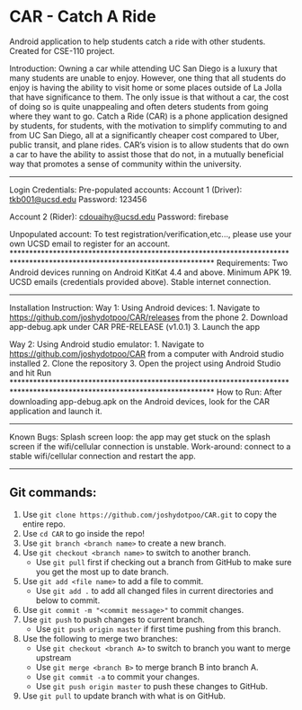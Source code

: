 # CAR - Catch A Ride
Android application to help students catch a ride with other students. 
Created for CSE-110 project.

Introduction: 
Owning a car while attending UC San Diego is a luxury that many students are unable to enjoy. However, one thing that all students do enjoy is having the ability to visit home or some places outside of La Jolla that have significance to them. The only issue is that without a car, the cost of doing so is quite unappealing and often deters students from going where they want to go. Catch a Ride (CAR) is a phone application designed by students, for students, with the motivation to simplify commuting to and from UC San Diego, all at a significantly cheaper cost compared to Uber, public transit, and plane rides. CAR’s vision is to allow students that do own a car to have the ability to assist those that do not, in a mutually beneficial way that promotes a sense of community within the university.

***************************************************************************************************************************
Login Credentials: 
Pre-populated accounts:
   Account 1 (Driver): tkb001@ucsd.edu   	  Password: 123456 
   
   Account 2 (Rider):  cdouaihy@ucsd.edu    Password: firebase
      
Unpopulated account: To test registration/verification,etc..., please use your own UCSD email to register for an account.       
     ***************************************************************************************************************************
Requirements: 
   Two Android devices running on Android KitKat 4.4 and above.
   Minimum APK 19.
   UCSD emails (credentials provided above).
   Stable internet connection.
   
***************************************************************************************************************************
Installation Instruction: 
   Way 1: Using Android devices:
      1. Navigate to https://github.com/joshydotpoo/CAR/releases from the phone
      2. Download app-debug.apk under CAR PRE-RELEASE (v1.0.1)
      3. Launch the app

   Way 2: Using Android studio emulator:
      1. Navigate to https://github.com/joshydotpoo/CAR from a computer with Android studio installed
      2. Clone the repository
      3. Open the project using Android Studio and hit Run
     ***************************************************************************************************************************
How to Run: 
   After downloading app-debug.apk on the Android devices, look for the CAR application and launch it.
   
***************************************************************************************************************************
Known Bugs: 
   Splash screen loop: the app may get stuck on the splash screen if the wifi/cellular connection is unstable. 
      Work-around: connect to a stable wifi/cellular connection and restart the app.

***************************************************************************************************************************

## Git commands:
1. Use `git clone https://github.com/joshydotpoo/CAR.git` to copy the entire repo.
2. Use `cd CAR` to go inside the repo!
3. Use `git branch <branch name>` to create a new branch.
4. Use `git checkout <branch name>` to switch to another branch.
   - Use `git pull` first if checking out a branch from GitHub to make sure you get the most up to date branch.
5. Use `git add <file name>` to add a file to commit.
   - Use `git add .` to add all changed files in current directories and below to commit.
5. Use `git commit -m "<commit message>"` to commit changes.
7. Use `git push` to push changes to current branch.
   - Use `git push origin master` if first time pushing from this branch.
8. Use the following to merge two branches: 
   - Use `git checkout <branch A>` to switch to branch you want to merge upstream
   - Use `git merge <branch B>` to merge branch B into branch A.
   - Use `git commit -a` to commit your changes.
   - Use `git push origin master` to push these changes to GitHub.
9. Use `git pull` to update branch with what is on GitHub.
